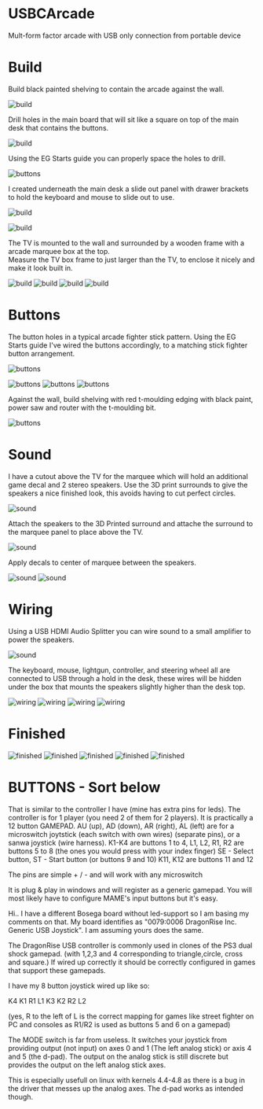 # USBCArcade
Mult-form factor arcade with USB only connection from portable device

# Build

Build black painted shelving to contain the arcade against the wall.

![build](https://raw.githubusercontent.com/khinds10/USBCArcade/main/build-images/build/build1.jpg "build1")

Drill holes in the main board that will sit like a square on top of the main desk that contains the buttons.

![build](https://raw.githubusercontent.com/khinds10/USBCArcade/main/build-images/build/build2.jpg "build2")

Using the EG Starts guide you can properly space the holes to drill.

![buttons](https://raw.githubusercontent.com/khinds10/USBCArcade/main/build-images/buttons/Buttons2.jpg "buttons")

I created underneath the main desk a slide out panel with drawer brackets to hold the keyboard and mouse to slide out to use.

![build](https://raw.githubusercontent.com/khinds10/USBCArcade/main/build-images/build/build3.jpg "build3")

![build](https://raw.githubusercontent.com/khinds10/USBCArcade/main/build-images/build/build4.jpg "build4")

The TV is mounted to the wall and surrounded by a wooden frame with a arcade marquee box at the top.  
Measure the TV box frame to just larger than the TV, to enclose it nicely and make it look built in.


![build](https://raw.githubusercontent.com/khinds10/USBCArcade/main/build-images/build/build5.jpg "build5")
![build](https://raw.githubusercontent.com/khinds10/USBCArcade/main/build-images/build/build6.jpg "build6")
![build](https://raw.githubusercontent.com/khinds10/USBCArcade/main/build-images/build/build7.jpg "build7")
![build](https://raw.githubusercontent.com/khinds10/USBCArcade/main/build-images/build/build8.jpg "build8")


# Buttons

The button holes in a typical arcade fighter stick pattern.
Using the EG Starts guide I've wired the buttons accordingly, to a matching stick fighter button arrangement.

![buttons](https://raw.githubusercontent.com/khinds10/USBCArcade/main/build-images/buttons/Buttons1.jpg "buttons")


![buttons](https://raw.githubusercontent.com/khinds10/USBCArcade/main/build-images/buttons/Buttons3.jpg "buttons")
![buttons](https://raw.githubusercontent.com/khinds10/USBCArcade/main/build-images/buttons/Buttons4.jpg "buttons")
![buttons](https://raw.githubusercontent.com/khinds10/USBCArcade/main/build-images/buttons/Buttons5.jpg "buttons")

Against the wall, build shelving with red t-moulding edging with black paint, power saw and router with the t-moulding bit.

![buttons](https://raw.githubusercontent.com/khinds10/USBCArcade/main/build-images/buttons/IMG_20230616_150745.jpg "buttons")

# Sound

I have a cutout above the TV for the marquee which will hold an additional game decal and 2 stereo speakers.
Use the 3D print surrounds to give the speakers a nice finished look, this avoids having to cut perfect circles.

![sound](https://raw.githubusercontent.com/khinds10/USBCArcade/main/build-images/sound/Sound1.jpg "sound1")

Attach the speakers to the 3D Printed surround and attache the surround to the marquee panel to place above the TV.

![sound](https://raw.githubusercontent.com/khinds10/USBCArcade/main/build-images/sound/Sound2.jpg "sound2")

Apply decals to center of marquee between the speakers.

![sound](https://raw.githubusercontent.com/khinds10/USBCArcade/main/build-images/sound/Sound3.jpg "sound3")
![sound](https://raw.githubusercontent.com/khinds10/USBCArcade/main/build-images/sound/Sound4.jpg "sound4")


# Wiring

Using a USB HDMI Audio Splitter you can wire sound to a small amplifier to power the speakers.

![sound](https://raw.githubusercontent.com/khinds10/USBCArcade/main/build-images/sound/Sound5.jpg "sound5")

The keyboard, mouse, lightgun, controller, and steering wheel all are connected to USB through a hold in the desk, 
these wires will be hidden under the box that mounts the speakers slightly higher than the desk top.

![wiring](https://raw.githubusercontent.com/khinds10/USBCArcade/main/build-images/wiring/wiring1.jpg "wiring1")
![wiring](https://raw.githubusercontent.com/khinds10/USBCArcade/main/build-images/wiring/wiring3.jpg "wiring3")
![wiring](https://raw.githubusercontent.com/khinds10/USBCArcade/main/build-images/wiring/wiring4.jpg "wiring4")
![wiring](https://raw.githubusercontent.com/khinds10/USBCArcade/main/build-images/wiring/wiring5.jpg "wiring5")

# Finished
![finished](https://raw.githubusercontent.com/khinds10/USBCArcade/main/build-images/finished/1.jpg "finished")
![finished](https://raw.githubusercontent.com/khinds10/USBCArcade/main/build-images/finished/2.jpg "finished")
![finished](https://raw.githubusercontent.com/khinds10/USBCArcade/main/build-images/finished/3.jpg "finished")
![finished](https://raw.githubusercontent.com/khinds10/USBCArcade/main/build-images/finished/4.jpg "finished")
![finished](https://raw.githubusercontent.com/khinds10/USBCArcade/main/build-images/finished/5.jpg "finished")


# BUTTONS - Sort below


That is similar to the controller I have (mine has extra pins for leds). The controller is for 1 player (you need 2 of them for 2 players).
It is practically a 12 button GAMEPAD.
AU (up), AD (down), AR (right), AL (left) are for a microswitch joytstick (each switch with own wires) (separate pins), or a sanwa joystick (wire harness).
K1-K4 are buttons 1 to 4,
L1, L2, R1, R2 are buttons 5 to 8 (the ones you would press with your index finger)
SE - Select button, ST - Start button (or buttons 9 and 10) K11, K12 are buttons 11 and 12

The pins are simple + / - and will work with any microswitch

It is plug & play in windows and will register as a generic gamepad. You will most likely have to configure MAME's input buttons but it's easy.


Hi.. I have a different Bosega board without led-support so I am basing my comments on that. My board identifies as "0079:0006 DragonRise Inc. Generic USB Joystick". I am assuming yours does the same.

The DragonRise USB controller is commonly used in clones of the PS3 dual shock gamepad. (with 1,2,3 and 4 corresponding to triangle,circle, cross and square.) If wired up correctly it should be correctly configured in games that support these gamepads.

I have my 8 button joystick wired up like so:

K4 K1 R1 L1
K3 K2 R2 L2

(yes, R to the left of L is the correct mapping for games like street fighter on PC and consoles as R1/R2 is used as buttons 5 and 6 on a gamepad)

The MODE switch is far from useless. It switches your joystick from providing output (not input) on axes 0 and 1 (The left analog stick) or axis 4 and 5 (the d-pad). The output on the analog stick is still discrete but provides the output on the left analog stick axes.

This is especially usefull on linux with kernels 4.4-4.8 as there is a bug in the driver that messes up the analog axes. The d-pad works as intended though.
